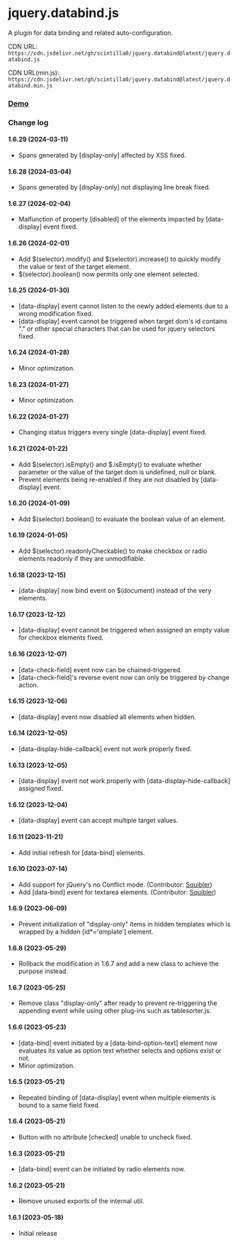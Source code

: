 # jquery.databind.js
A plugin for data binding and related auto-configuration.

CDN URL:
`https://cdn.jsdelivr.net/gh/scintilla0/jquery.databind@latest/jquery.databind.js`

CDN URL(min.js):
`https://cdn.jsdelivr.net/gh/scintilla0/jquery.databind@latest/jquery.databind.min.js`

### [Demo](https://codepen.io/scintilla_0/full/XWxyoLM)

### Change log

#### 1.6.29 (2024-03-11)
*	Spans generated by [display-only] affected by XSS fixed.

#### 1.6.28 (2024-03-04)
*	Spans generated by [display-only] not displaying line break fixed.

#### 1.6.27 (2024-02-04)
*	Malfunction of property [disabled] of the elements impacted by [data-display] event fixed.

#### 1.6.26 (2024-02-01)
*	Add $(selector).modify() and $(selector).increase() to quickly modify the value or text of the target element.
*	$(selector).boolean() now permits only one element selected.

#### 1.6.25 (2024-01-30)
*	[data-display] event cannot listen to the newly added elements due to a wrong modification fixed.
*	[data-display] event cannot be triggered when target dom's id contains "." or other special characters that can be used for jquery selectors fixed.

#### 1.6.24 (2024-01-28)
*	Minor optimization.

#### 1.6.23 (2024-01-27)
*	Minor optimization.

#### 1.6.22 (2024-01-27)
*	Changing status triggers every single [data-display] event fixed.

#### 1.6.21 (2024-01-22)
*	Add $(selector).isEmpty() and $.isEmpty() to evaluate whether parameter or the value of the target dom is undefined, null or blank.
*	Prevent elements being re-enabled if they are not disabled by [data-display] event.

#### 1.6.20 (2024-01-09)
*	Add $(selector).boolean() to evaluate the boolean value of an element.

#### 1.6.19 (2024-01-05)
*	Add $(selector).readonlyCheckable() to make checkbox or radio elements readonly if they are unmodifiable.

#### 1.6.18 (2023-12-15)
*	[data-display] now bind event on $(document) instead of the very elements.

#### 1.6.17 (2023-12-12)
*	[data-display] event cannot be triggered when assigned an empty value for checkbox elements fixed.

#### 1.6.16 (2023-12-07)
*	[data-check-field] event now can be chained-triggered.
*	[data-check-field]'s reverse event now can only be triggered by change action.

#### 1.6.15 (2023-12-06)
*	[data-display] event now disabled all elements when hidden.

#### 1.6.14 (2023-12-05)
*	[data-display-hide-callback] event not work properly fixed.

#### 1.6.13 (2023-12-05)
*	[data-display] event not work properly with [data-display-hide-callback] assigned fixed.

#### 1.6.12 (2023-12-04)
*	[data-display] event can accept multiple target values.

#### 1.6.11 (2023-11-21)
*	Add initial refresh for [data-bind] elements.

#### 1.6.10 (2023-07-14)
*	Add support for jQuery's no Conflict mode. (Contributor: [Squibler](https://github.com/Squibler))
*	Add [data-bind] event for textarea elements. (Contributor: [Squibler](https://github.com/Squibler))

#### 1.6.9 (2023-06-09)
*	Prevent initialization of "display-only" items in hidden templates which is wrapped by a hidden [id*='emplate'] element.

#### 1.6.8 (2023-05-29)
*	Rollback the modification in 1.6.7 and add a new class to achieve the purpose instead.

#### 1.6.7 (2023-05-25)
*	Remove class "display-only" after ready to prevent re-triggering the appending event while using other plug-ins such as tablesorter.js.

#### 1.6.6 (2023-05-23)
*	[data-bind] event initiated by a [data-bind-option-text] element now evaluates its value as option text whether selects and options exist or not.
*	Minor optimization.

#### 1.6.5 (2023-05-21)
*	Repeated binding of [data-display] event when multiple elements is bound to a same field fixed.

#### 1.6.4 (2023-05-21)
*	Button with no attribute [checked] unable to uncheck fixed.

#### 1.6.3 (2023-05-21)
*	[data-bind] event can be initiated by radio elements now.

#### 1.6.2 (2023-05-21)
*	Remove unused exports of the internal util.

#### 1.6.1 (2023-05-18)
*	Initial release
